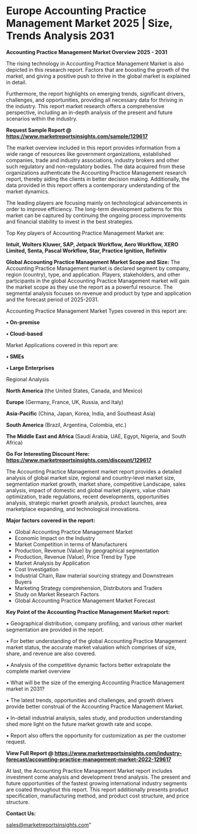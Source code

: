 # Europe Accounting Practice Management Market 2025 | Size, Trends Analysis 2031

<Strong> Accounting Practice Management Market Overview 2025 - 2031</strong>

The rising technology in Accounting Practice Management Market is also depicted in this research report. Factors that are boosting the growth of the market, and giving a positive push to thrive in the global market is explained in detail.

Furthermore, the report highlights on emerging trends, significant drivers, challenges, and opportunities, providing all necessary data for thriving in the industry. This report market research offers a comprehensive perspective, including an in-depth analysis of the present and future scenarios within the industry.

<strong>Request Sample Report @ <a href=https://www.marketreportsinsights.com/sample/129617>https://www.marketreportsinsights.com/sample/129617</a></strong>

The market overview included in this report provides information from a wide range of resources like government organizations, established companies, trade and industry associations, industry brokers and other such regulatory and non-regulatory bodies. The data acquired from these organizations authenticate the Accounting Practice Management research report, thereby aiding the clients in better decision making. Additionally, the data provided in this report offers a contemporary understanding of the market dynamics.

The leading players are focusing mainly on technological advancements in order to improve efficiency. The long-term development patterns for this market can be captured by continuing the ongoing process improvements and financial stability to invest in the best strategies.

Top Key players of Accounting Practice Management Market are:

<strong>Intuit, Wolters Kluwer, SAP, Jetpack Workflow, Aero Workflow, XERO Limited, Senta, Pascal Workflow, Star, Practice Ignition, Refinitiv</strong>

<strong><b>Global Accounting Practice Management Market Scope and Size:</b></strong>
The Accounting Practice Management market is declared segment by company, region (country), type, and application. Players, stakeholders, and other participants in the global Accounting Practice Management market will gain the market scope as they use the report as a powerful resource. The segmental analysis focuses on revenue and product by type and application and the forecast period of 2025-2031.

Accounting Practice Management Market Types covered in this report are:

<strong>• On-premise

• Cloud-based</strong>

Market Applications covered in this report are:

<strong>• SMEs

• Large Enterprises</strong> 

Regional Analysis

<strong>North America</strong> (the United States, Canada, and Mexico)

<strong>Europe</strong> (Germany, France, UK, Russia, and Italy)

<strong>Asia-Pacific</strong> (China, Japan, Korea, India, and Southeast Asia)

<strong>South America</strong> (Brazil, Argentina, Colombia, etc.)

<strong>The Middle East and Africa</strong> (Saudi Arabia, UAE, Egypt, Nigeria, and South Africa)

<strong>Go For Interesting Discount Here: <a href=https://www.marketreportsinsights.com/discount/129617>https://www.marketreportsinsights.com/discount/129617</a></strong>

The Accounting Practice Management market report provides a detailed analysis of global market size, regional and country-level market size, segmentation market growth, market share, competitive Landscape, sales analysis, impact of domestic and global market players, value chain optimization, trade regulations, recent developments, opportunities analysis, strategic market growth analysis, product launches, area marketplace expanding, and technological innovations.

<strong><b>Major factors covered in the report:</b></strong>
<ul>
  <li>Global Accounting Practice Management Market </li>
  <li>Economic Impact on the Industry</li>
  <li>Market Competition in terms of Manufacturers</li>
  <li>Production, Revenue (Value) by geographical segmentation</li>
  <li>Production, Revenue (Value), Price Trend by Type</li>
  <li>Market Analysis by Application</li>
  <li>Cost Investigation</li>
  <li>Industrial Chain, Raw material sourcing strategy and Downstream Buyers</li>
  <li>Marketing Strategy comprehension, Distributors and Traders</li>
  <li>Study on Market Research Factors</li>
  <li>Global Accounting Practice Management Market Forecast</li>
</ul>

<strong><b>Key Point of the Accounting Practice Management Market report:</b></strong>

• Geographical distribution, company profiling, and various other market segmentation are provided in the report.

• For better understanding of the global Accounting Practice Management market status, the accurate market valuation which comprises of size, share, and revenue are also covered.

• Analysis of the competitive dynamic factors better extrapolate the complete market overview

• What will be the size of the emerging Accounting Practice Management market in 2031?

• The latest trends, opportunities and challenges, and growth drivers provide better construal of the Accounting Practice Management Market.

• In-detail industrial analysis, sales study, and production understanding shed more light on the future market growth rate and scope.

• Report also offers the opportunity for customization as per the customer request.

<strong><b>View Full Report @ <a href=https://www.marketreportsinsights.com/industry-forecast/accounting-practice-management-market-2022-129617>https://www.marketreportsinsights.com/industry-forecast/accounting-practice-management-market-2022-129617</a></b></strong>


At last, the Accounting Practice Management Market report includes investment come analysis and development trend analysis. The present and future opportunities of the fastest growing international industry segments are coated throughout this report. This report additionally presents product specification, manufacturing method, and product cost structure, and price structure.

<strong>Contact Us:</strong>

sales@marketreportsinsights.com"
